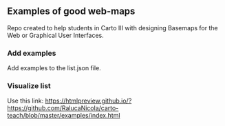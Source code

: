 ## Examples of good web-maps
Repo created to help students in Carto III with designing Basemaps for the Web or Graphical User Interfaces.

### Add examples
Add examples to the list.json file.

### Visualize list
Use this link: https://htmlpreview.github.io/?https://github.com/RalucaNicola/carto-teach/blob/master/examples/index.html
